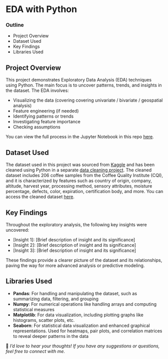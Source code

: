 # EDA with Python


### Outline

- Project Overview
- Dataset Used
- Key Findings
- Libraries Used


## Project Overview
This project demonstrates Exploratory Data Analysis (EDA) techniques using Python. The main focus is to uncover patterns, trends, and insights in the dataset. The EDA involves:

- Visualizing the data (covering covering univariate / bivariate / geospatial analysis)
- Feature engineering (if needed)
- Identifying patterns or trends
- Investigating feature importance
- Checking assumptions
  
You can view the full process in the Jupyter Notebook in this repo [here](https://github.com/Lillian1070/showcase_python_EDA_1/blob/main/kaggle_coffeeBean_EDA.ipynb). 


## Dataset Used
The dataset used in this project was sourced from [Kaggle](https://www.kaggle.com/datasets/fatihb/coffee-quality-data-cqi) and has been cleaned using Python in a separate [data cleaning project](https://github.com/Lillian1070/showcase_python_dataCleaning_1). The cleaned dataset includes 206 coffee samples from the Coffee Quality Institute (CQI), and it is characterized by features such as country of origin, company, altitude, harvest year, processing method, sensory attributes, moisture percentage, defects, color, expiration, certification body, and more. You can access the cleaned dataset [here](https://github.com/Lillian1070/showcase_python_dataCleaning_1/blob/main/cleaned_dataset.csv).


## Key Findings
Throughout the exploratory analysis, the following key insights were uncovered:

- [Insight 1]: [Brief description of insight and its significance]
- [Insight 2]: [Brief description of insight and its significance]
- [Insight 3]: [Brief description of insight and its significance]

These findings provide a clearer picture of the dataset and its relationships, paving the way for more advanced analysis or predictive modeling.


## Libraries Used
- **Pandas**: For handling and manipulating the dataset, such as summarizing data, filtering, and grouping
- **Numpy**: For numerical operations like handling arrays and computing statistical measures
- **Matplotlib**: For data visualization, including plotting graphs like histograms, scatter plots, etc.
- **Seaborn**: For statistical data visualization and enhanced graphical representations. Used for heatmaps, pair plots, and correlation matrices to reveal deeper patterns in the data





💬 _I’d love to hear your thoughts! If you have any suggestions or questions, feel free to connect with me._


